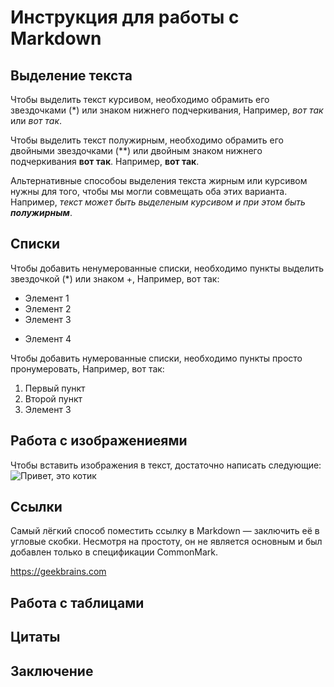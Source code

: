 # Инструкция для работы с Markdown 

## Выделение текста 

Чтобы выделить текст курсивом, необходимо обрамить его звездочками (*) или знаком нижнего подчеркивания, Например, *вот так* или _вот так_.

Чтобы выделить текст полужирным, необходимо обрамить его двойными звездочками (**) или двойным знаком нижнего подчеркивания __вот так__. Например, **вот так**.

Альтернативные способоы выделения текста жирным или курсивом нужны для того, чтобы мы могли совмещать оба этих варианта. Например, _текст может быть выделеным курсивом и при этом быть **полужирным**_.

## Списки

Чтобы добавить ненумерованные списки, необходимо пункты выделить звездочкой (*) или знаком +, Например, вот так:
* Элемент 1
* Элемент 2
* Элемент 3
+ Элемент 4

Чтобы добавить нумерованные списки, необходимо пункты просто пронумеровать, Например, вот так:
1. Первый пункт
2. Второй пункт
3. Элемент 3

## Работа с изображениеями 

Чтобы вставить изображения в текст, 
достаточно написать следующие:
![Привет, это котик](cat.jpg)

## Ссылки 

Самый лёгкий способ поместить ссылку в Markdown — заключить её в угловые скобки. Несмотря на простоту, он не является основным и был добавлен только в спецификации CommonMark.

<https://geekbrains.com>

## Работа с таблицами 

## Цитаты

## Заключение